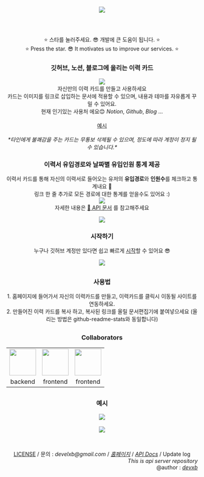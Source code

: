 <div align = "center">





<div align="center">
<br/>
	<img src="https://user-images.githubusercontent.com/62425964/155997576-1171511b-1fa7-41bc-949a-5b2f5c0f4024.png"/>
</div>

<h2></h2>
<div align="center">
	<br/>
        <p>
			⭐ 스타를 눌러주세요. 😎 개발에 큰 도움이 됩니다. ⭐<br/>
			⭐ Press the star. 😎 It motivates us to improve our services. ⭐
		</p>
		<p>
        <h3> 깃허브, 노션, 블로그에 올리는 이력 카드</h3>
		<img src="https://api.gitofolio.com/portfoliocard/svg/4?color=white"/><br/>
        자신만의 이력 카드를 만들고 사용하세요 <br/>
        카드는 이미지를 링크로 삽입하는 문서에 적용할 수 있으며, 내용과 테마를 자유롭게 꾸밀 수 있어요. <br/>
        현재 인기있는 사용처 에요😊 <i>Notion</i>, <i>Github</i>, <i> Blog</i> ...<br/><br/>
		<a href="#예시">예시</a>
		<br/><br/>
        <i>*타인에게 불쾌감을 주는 카드는 무통보 삭제될 수 있으며, 정도에 따라 계정이 정지 될 수 있습니다.*</i>
        <h3> 이력서 유입경로와 날짜별 유입인원 통계 제공</h3>
                이력서 카드를 통해 자신의 이력서로 들어오는 유저의 <b>유입경로</b>와 <b>인원수</b>를 체크하고 통계내요 👀 <br/>
                링크 한 줄 추가로 모든 경로에 대한 통계를 얻을수도 있어요 :) <br/>
				<img src="https://user-images.githubusercontent.com/62425964/157416975-6d9231c4-bf66-4b92-b598-2bc17836a3f7.png" align="center"/> <br/>
                자세한 내용은 <a href="https://api.gitofolio.com/restdocs">📓 API 문서</a> 를 참고해주세요
        </p>
		<a href="https://api.gitofolio.com/restdocs"><img src="https://user-images.githubusercontent.com/62425964/154962375-0a928b90-ea4c-402c-9551-af39181f7b8d.png"/></a>
        <h3> 시작하기 </h3>
        <p> 
		누구나 깃허브 계정만 있다면 쉽고 빠르게 <a href="https://gitofolio.com">시작</a>할 수 있어요 😎
		</p>
			<a href="https://gitofolio.com"> <img src="https://user-images.githubusercontent.com/62425964/154962396-cbc852af-d5a6-4721-a14d-6604a2126203.jpg"/> </a>
		<h2></h2>
		<h3> 사용법 </h3>	
		1. 홈페이지에 들어가서 자신의 이력카드를 만들고, 이력카드를 클릭시 이동될 사이트를 연동하세요.<br/>
		2. 만들어진 이력 카드를 복사 하고, 복사된 링크를 올릴 문서편집기에 붙여넣으세요 (올리는 방법은 github-readme-stats와 동일합니다)<br/>
			
</div>

<h2></h2>

<div align="center">  <p><h3>Collaborators</h3></p>
        <table align="center">
        <tr align="center">
        <td><a href="https://github.com/devxb"><img src="https://avatars.githubusercontent.com/u/62425964?v=4" width=70/></a></td>
        <td><a href="https://github.com/st-minju"><img src="https://avatars.githubusercontent.com/u/72141158?v=4" width=70></a></td>
        <td><a href="https://github.com/beni1026"><img src="https://avatars.githubusercontent.com/u/67576476?v=4" width=70></a></td>
        </tr>
        <tr align="center">
        <td> backend </td>
        <td> frontend </td>
        <td> frontend </td>
        </tr>
        </table>
</div>

<h2></h2>

<div align="center">
<h3>예시</h3>
<img src="https://user-images.githubusercontent.com/62425964/154962384-c9e424b5-447c-4465-8d52-db03423c2386.png"/>
		<br/><br/>
<img src="https://user-images.githubusercontent.com/62425964/157416981-9d783d5b-7d6f-4a77-bf71-fcbb7fbe391d.png" align="center"/><br/><br/>

<h2></h2>

<div align="center">
        <a href="https://github.com/gitofolio/gitofolio/blob/main/LICENSE">LICENSE</a> / 문의 : <i>develxb@gmail.com</i> / <a href="https://gitofolio.com"><i>홈페이지</i></a> / <a href="https://api.gitofolio.com/restdocs"><i>API Docs</i></a> / <a>Update log</a>
		<br/><div align="right"> <i>This is api server repository</i> <br/> @author : <a href="https://github.com/devxb"><i>devxb</i></a></div>
</div>
